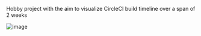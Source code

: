 
Hobby project with the aim to visualize CircleCI build timeline over a span of 2 weeks

![image](https://user-images.githubusercontent.com/9194725/130489596-d59b5df5-83a7-4b7e-8369-d8346849dd10.png)
